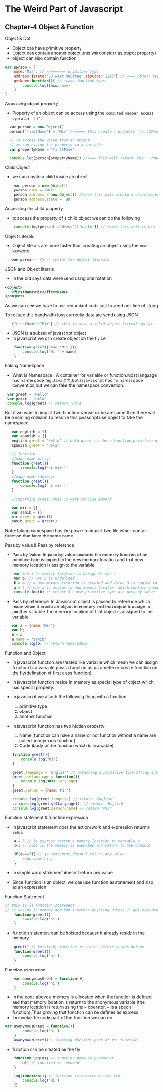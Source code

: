 # The Weird Part of Javascript

## Chapter-4 Object & Function 

Object & Dot
 - Object can have primitive property 
 - Object can contain another object (this will consider as object property)
 - object can also contain function

 ```js
 var person = {
     name:'Mir', // <======== primitive type
     address:{state:'50 west malibag',zipCode:'1217'},// <=== object type
     getName:function(){ // <==== function type
         console.log(this.name)
     }
 }
 ```

 Accessing object property 
  - Property of an object can be access using the `computed member access operator '[]'`.
  
  ```js
    var person = new Object()
    person['firstName'] = 'Mir' //<==== This create a property 'firstName' inside the person object

    // To access the value from an object
    // we can assign the property in a variable
    var propertyName = 'firstName'

    console.log(person[propertyName]) //<=== This will return 'Mir', Under the hood javascript run the code like person.'firstName' but this is not an acceptable syntax
  ```

Child Object
- we can create a child inside an object

```js
    var person = new Object()
    person.name = 'Mir'
    person.address = new Object() //<=== this will create a child object inside  the person object
    person.address.state = 'BD'
```

Accessing the child property
- to access the property of a child object we can do the following

```js
    console.log(person['address']['state']) // <==== this will return 'BD'
```
Object Literals
 - Object literals are more faster than creating an object using the `new` keyword

 ```js
    var person = {} // syntax for object literals
 ```

 JSON and Object literals 
 - In the old days data were send using xml notation

 ```xml
 <object>
    <firstName>Mir</firstName>
 </object>
 ```
 As we can see we have to use redundant code just to send one line of string

 To reduce this bandwidth loss currently data are send using JSON 

 ```js
    {"firstName":"Mir"} // this is also a valid object literal syntax
 ```
- JSON is a subset of javascript object
- In javascript we can create object on the fly i.e

```js
    function greet({name:'Mir'}){
        console.log('Hi ' + name)
    }
```

Faking NameSpace

 - What is Namespace : A container for variable or function.Most language has namespace (eg:Java,C#),but in javascript has no namespace convention,but we can fake the namespace convention.

 ```js
  var greet = 'Hello'
  var greet = 'Hola' 
  console.log(greet) // return 'Hola'
 ```
 But if we want to import two function whose name are same then there will be a naming collision.To resolve this javascript use object to fake the namespace.

 ```js
    var english = {}
    var spanish = {}
    english.greet = 'Hello' // both greet can be a function,primitive or object
    spanish.greet = 'Hola'

    // function
    //page name mir.js
    function greet(){
        console.log('hi mir')
    }
    //page name sahib.js
    function greet(){
        console.log('hi mir')
    }

    //importing greet ,this is very concise import

    var mir = {}
    var sahib = {}
    mir.greet = greet()
    sahib.greet = greet()

 ```
Note: faking namespace has the power to import two file which contain function that have the same name

Pass by value & Pass by reference
 - Pass by Value: In pass by value scenario the memory location of an primitive type is copied to the new memory location and that new memory location is assign to the variable

```js
    var a = 3 // memory location is assign to var a
    var b; // var b is undefined 
    b = a // a new memory location is created and value 3 is copied to that location and that location is assigned to b
    a = 2 // var a is assign to new memory location which contain value 2
    console.log(b) // return 3 cause primitive type are pass by value
```

 - Pass by reference: In Javascript object is passed by reference which mean when it create an object in memory and that object is assign to another variable.The memory location of that object is assigned to the variable.

 ```js
    var a = {name:'Mir'}
    var b;
    b = a
    a.name = 'Sahib'
    console.log(b) // return name:Sahib
 ```

 Function and Object

 - In javascript function are treated like variable which mean we can assign function to a variable,pass a function as parameter or create function on the fly(defination of first class function).
- In javascript function reside in memory as special type of object which has special property.
- In javascript we attach the following thing with a function
  1.  primitive type
  2.  object
  3.  another function

- In javascript function has two hidden property
  1. Name (function can have a name or not,function without a name are called anonymous function)
  2. Code (body of the function which is invocable)

  ```js
  function greet(){
      console.log('hi')
  }

  greet.language = 'English' // attaching a primitive type string into the function greet
  greet.getLanguage = function(){
      console.log(this.language)
  }
  greet.person = {name:'Mir'}
  
  console.log(greet.language) // return 'English'
  console.log(greet.getLanguage()) // return 'English'
  console.log(greet.person.name) // return 'Mir'
  ```
Function statement & function expression
- In javascript statement does the action/work and expression return a value

```js
    a = 3 // js express return a memory location to variable a
    3+1 // code in the memory is executen and return to the console

    if(a===3){ // js statement,doesn't return any value 
        //do something
    }
```
- In simple word statement doesn't return any value 

- Since function is an object, we can use function as statement and also as an expression

Function Statement
```js
// this is is function statement 
// it reside in memory and don't return anything unless it get executed
    function greet(){
        console.log('hi')
    }
```
- function statement can be hoisted because it already reside in the memory

```js
    greet() // hoisting, function is called before it was define
    function greet(){
        console.log('hi')
    }
```

Function expression
```js
    var anonymousGreet = function(){
        console.log('hi')
    }
```
- In the code above a memory is allocated when the function is defined and that memory location is return to the anonymous variable (the memory location is return using the `=` operator, `=` is a special function).Thus proving that function can be defined as express.
- To invoke the code part of the function we can do

```js
var anonymousGreet = function(){
        console.log('hi')
    }
    anonymousGreet()// invoking the code part of the function
```

- function can be created on the fly 

```js
    function log(a){ // function pass as parameter
        a() // function is invoked 
    }

    log(function(){ // function is created on the flu
        console.log('Hi')
    })
```
